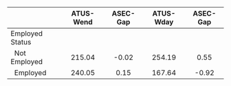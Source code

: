 
|                      |    ATUS-Wend |     ASEC-Gap |    ATUS-Wday |     ASEC-Gap |
| -------------------- | :----------: | :----------: | :----------: | :----------: |
| Employed Status      |              |              |              |              |
| &nbsp;&nbsp;Not Employed |       215.04 |        -0.02 |       254.19 |         0.55 |
| &nbsp;&nbsp;Employed |       240.05 |         0.15 |       167.64 |        -0.92 |

